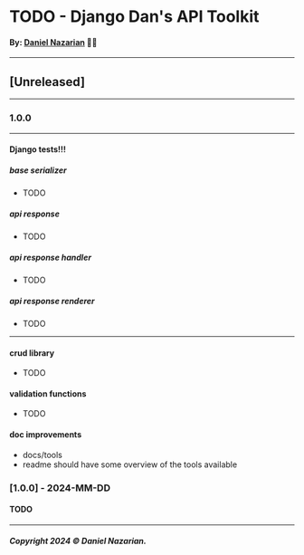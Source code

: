 # TODO - Django Dan's API Toolkit
#### By: [Daniel Nazarian](https://danielnazarian) 🐧👹

-------------------------------------------------------
## [Unreleased]
-----
### 1.0.0


-----
#### Django tests!!!


##### base serializer
- TODO


##### api response
- TODO


##### api response handler
- TODO


##### api response renderer
- TODO


-----

#### crud library
- TODO


#### validation functions
- TODO


#### doc improvements
- docs/tools
- readme should have some overview of the tools available





### [1.0.0] - 2024-MM-DD
#### TODO

-------------------------------------------------------

##### Copyright 2024 © Daniel Nazarian.
